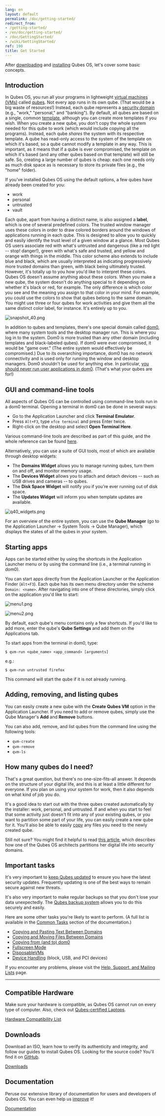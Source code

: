 ```yaml
---
lang: en
layout: default
permalink: /doc/getting-started/
redirect_from:
- /getting-started/
- /en/doc/getting-started/
- /doc/GettingStarted/
- /wiki/GettingStarted/
ref: 190
title: Get Started
---
```


After [downloading](/downloads/) and [installing](/doc/installation-guide/) Qubes OS, let's cover some basic concepts.

Introduction
------------

In Qubes OS, you run all your programs in lightweight [virtual machines (VMs)](/doc/glossary/#vm) called [qubes](/doc/glossary/#qube).
Not every app runs in its own qube.
(That would be a big waste of resources!)
Instead, each qube represents a [security domain](/doc/glossary/#domain) (e.g., "work," "personal," and "banking").
By default, all qubes are based on a single, common [template](/doc/glossary/#templatevm), although you can create more templates if you wish.
When you create a new qube, you don't copy the whole system needed for this qube to work (which would include copying all the programs).
Instead, each qube *shares* the system with its respective template.
A qube has read-only access to the system of the template on which it's based, so a qube cannot modify a template in any way.
This is important, as it means that if a qube is ever compromised, the template on which it's based (and any other qubes based on that template) will still be safe.
So, creating a large number of qubes is cheap: each one needs only as much disk space as is necessary to store its private files (e.g., the "home" folder).

If you've installed Qubes OS using the default options, a few qubes have already been created for you:

- work
- personal
- untrusted
- vault

Each qube, apart from having a distinct name, is also assigned a **label**, which is one of several predefined colors.
The trusted window manager uses these colors in order to draw colored borders around the windows of applications running in each qube.
This is designed to allow you to quickly and easily identify the trust level of a given window at a glance.
Most Qubes OS users associate red with what's untrusted and dangerous (like a red light -- stop! danger!), green with what's safe and trusted, and yellow and orange with things in the middle.
This color scheme also extends to include blue and black, which are usually interpreted as indicating progressively more trusted domains than green, with black being ultimately trusted.
However, it's totally up to you how you'd like to interpret these colors.
Qubes OS doesn't assume anything about these colors.
When you make a new qube, the system doesn't do anything special to it depending on whether it's black or red, for example.
The only difference is which color you see and the meaning you assign to that color in your mind.
For example, you could use the colors to show that qubes belong to the same domain.
You might use three or four qubes for work activities and give them all the same distinct color label, for instance.
It's entirely up to you.

![snapshot_40.png](/attachment/wiki/GettingStarted/r4.0-snapshot_40.png)

In addition to qubes and templates, there's one special domain called [dom0](/doc/glossary/#dom0), where many system tools and the desktop manager run.
This is where you log in to the system.
Dom0 is more trusted than any other domain (including templates and black-labeled qubes).
If dom0 were ever compromised, it would be "game over."
(The entire system would effectively be compromised.)
Due to its overarching importance, dom0 has no network connectivity and is used only for running the window and desktop managers.
Dom0 shouldn't be used for anything else.
In particular, [you should never run user applications in dom0](https://github.com/Qubes-Community/Contents/blob/master/docs/security/security-guidelines.md#dom0-precautions).
(That's what your qubes are for!)

GUI and command-line tools
--------------------------

All aspects of Qubes OS can be controlled using command-line tools run in a dom0 terminal.
Opening a terminal in dom0 can be done in several ways:

- Go to the Application Launcher and click **Terminal Emulator**.
- Press `Alt+F3`, type `xfce terminal` and press Enter twice.
- Right-click on the desktop and select **Open Terminal Here**.

Various command-line tools are described as part of this guide, and the whole reference can be found [here](/doc/tools/).

Alternatively, you can use a suite of GUI tools, most of which are available through desktop widgets:

- The **Domains Widget** allows you to manage running qubes, turn them on and off, and monitor memory usage.
- The **Devices Widget** allows you to attach and detach devices -- such as USB drives and cameras -- to qubes.
- The **Disk Space Widget** will notify you if you're ever running out of disk space.
- The **Updates Widget** will inform you when template updates are available.

![q40_widgets.png](/attachment/wiki/GettingStarted/r4.0-q40_widgets.png)

For an overview of the entire system, you can use the **Qube Manager** (go to the Application Launcher → System Tools → Qube Manager), which displays the states of all the qubes in your system.

Starting apps
-------------

Apps can be started either by using the shortcuts in the Application Launcher menu or by using the command line (i.e., a terminal running in dom0).

You can start apps directly from the Application Launcher or the Application Finder (`Alt+F3`).
Each qube has its own menu directory under the scheme `Domain: <name>`.
After navigating into one of these directories, simply click on the application you'd like to start:

![menu1.png](/attachment/wiki/GettingStarted/r4.0-menu1.png)

![menu2.png](/attachment/wiki/GettingStarted/r4.0-menu2.png)

By default, each qube's menu contains only a few shortcuts.
If you'd like to add more, enter the qube's **Qube Settings** and add them on the Applications tab.

To start apps from the terminal in dom0, type:

```shell_session
$ qvm-run <qube_name> <app_command> [arguments]
```

e.g.:

```shell_session
$ qvm-run untrusted firefox
```

This command will start the qube if it is not already running.

Adding, removing, and listing qubes
-----------------------------------

You can easily create a new qube with the **Create Qubes VM** option in the Application Launcher.
If you need to add or remove qubes, simply use the Qube Manager's **Add** and **Remove** buttons.

You can also add, remove, and list qubes from the command line using the following tools:

- `qvm-create`
- `qvm-remove`
- `qvm-ls`

How many qubes do I need?
-------------------------

That's a great question, but there's no one-size-fits-all answer.
It depends on the structure of your digital life, and this is at least a little different for everyone.
If you plan on using your system for work, then it also depends on what kind of job you do.

It's a good idea to start out with the three qubes created automatically by the installer: work, personal, and untrusted.
If and when you start to feel that some activity just doesn't fit into any of your existing qubes, or you want to partition some part of your life, you can easily create a new qube for it.
You'll also be able to easily [copy](/doc/copying-files/) any files you need to the newly created qube.

Still not sure?
You might find it helpful to read [this article](https://blog.invisiblethings.org/2011/03/13/partitioning-my-digital-life-into.html), which describes how one of the Qubes OS architects partitions her digital life into security domains.

Important tasks
---------------

It's very important to [keep Qubes updated](/doc/updating-qubes-os/) to ensure you have the latest security updates.
Frequently updating is one of the best ways to remain secure against new threats.

It's also very important to make regular backups so that you don't lose your data unexpectedly.
The [Qubes backup system](/doc/backup-restore/) allows you to do this securely and easily.

Here are some other tasks you're likely to want to perform.
(A full list is available in the [Common Tasks](/doc/#common-tasks) section of the documentation.)

- [Copying and Pasting Text Between Domains](/doc/copy-paste/)
- [Copying and Moving Files Between Domains](/doc/copying-files/)
- [Copying from (and to) dom0](/doc/copy-from-dom0/)
- [Fullscreen Mode](/doc/full-screen-mode/)
- [DisposableVMs](/doc/disposablevm/)
- [Device Handling](/doc/device-handling/) (block, USB, and PCI devices)

If you encounter any problems, please visit the [Help, Support, and Mailing Lists](/support/) page.


<hr class="more-top more-bottom">
<div class="row">
  <div class="col-lg-4 col-md-4 more-bottom">
    <h2>Compatible Hardware</h2>
    <p>Make sure your hardware is compatible, as Qubes OS cannot run on every type of computer. Also, check out <a href="/doc/certified-laptops/">Qubes-certified Laptops</a>.</p>
    <a href="/hcl/" class="btn btn-primary">
      <i class="fa fa-laptop"></i> Hardware Compatibility List
    </a>
  </div>
  <div class="col-lg-4 col-md-4 more-bottom">
    <h2>Downloads</h2>
    <p>Download an ISO, learn how to verify its authenticity and integrity, and follow our guides to install Qubes OS. Looking for the source code? You'll find it on <a href="https://github.com/QubesOS">GitHub</a>.</p>
    <a href="/downloads/" class="btn btn-primary">
      <i class="fa fa-download"></i> Downloads
    </a>
  </div>
  <div class="col-lg-4 col-md-4">
    <h2>Documentation</h2>
    <p>Peruse our extensive library of documentation for users and developers of Qubes OS. You can even help us <a href="/doc/doc-guidelines/">improve</a> it!</p>
    <a href="/doc/" class="btn btn-primary">
      <i class="fa fa-book"></i> Documentation
    </a>
  </div>
</div>
